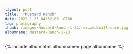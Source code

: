 ```yaml
---
layout: post
title:  "Mustard Ranch"
date: 2022-1-23 04:32:03 -0700
tag: photography
thumb: /images/Mustard-Ranch-1-23/resized/will-cute.jpg
albumname: Mustard-Ranch-1-23
---
```


<div class='wrapper-blog'>
{% include album.html albumname= page.albumname %}
</div>